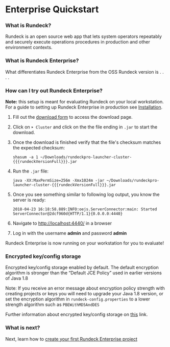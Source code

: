 # Enterprise Quickstart

### What is Rundeck?

Rundeck is an open source web app that lets system operators repeatably and securely execute operations procedures in production and other environment contexts.

### What is Rundeck Enterprise?

What differentiates Rundeck Enterprise from the OSS Rundeck version is . . . .

### How can I try out Rundeck Enterprise?

**Note:** this setup is meant for evaluating Rundeck on your local workstation. For a guide to setting up Rundeck Enterprise in production see [Installation](/administration/install/index.md).

1. Fill out the [download form](https://www.rundeck.com/download-now) to access the download page.
2. Click on `➤ Cluster` and click on the the file ending in `.jar` to start the download.
3. Once the download is finished verify that the file's checksum matches the expected checksum:

   ```
   shasum -a 1 ~/Downloads/rundeckpro-launcher-cluster-{{{rundeckVersionFull}}}.jar
   ```

4. Run the `.jar` file:

   ```
   java -XX:MaxPermSize=256m -Xmx1024m -jar ~/Downloads/rundeckpro-launcher-cluster-{{{rundeckVersionFull}}}.jar
   ```

5. Once you see something similar to following log output, you know the server is ready:

   ```
   2018-04-23 16:18:58.889:INFO:oejs.ServerConnector:main: Started ServerConnector@2dcf960d{HTTP/1.1}{0.0.0.0:4440}
   ```

6. Navigate to [http://localhost:4440/](http://localhost:4440/user/login) in a browser
7. Log in with the username **admin** and password **admin**

Rundeck Enterprise is now running on your workstation for you to evaluate!

### Encrypted key/config storage

Encrypted key/config storage enabled by default. The default encryption algorithm is stronger than the “Default JCE Policy” used in earlier versions of Java 1.8

Note: If you receive an error message about encryption policy strength with creating projects or keys you will need to upgrade your Java 1.8 version, or set the encryption algorithm in `rundeck-config.properties` to a lower strength algorithm such as `PBEWithMD5AndDES`

Further information about encrypted key/config storage on [this](/administration/configuration/plugins/bundled-plugins.md#jasypt-encryption-plugin) link.

### What is next?

Next, learn how to [create your first Rundeck Enterprise project](/manual/03-getting-started.md#project-setup)
